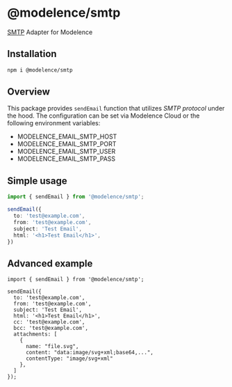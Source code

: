 # @modelence/smtp

[SMTP](https://www.smtp.com/) Adapter for Modelence

## Installation

```bash
npm i @modelence/smtp
```

## Overview

This package provides `sendEmail` function that utilizes *SMTP protocol* under the hood. The configuration can be set via Modelence Cloud or the following environment variables:

- MODELENCE_EMAIL_SMTP_HOST
- MODELENCE_EMAIL_SMTP_PORT
- MODELENCE_EMAIL_SMTP_USER
- MODELENCE_EMAIL_SMTP_PASS


## Simple usage

```ts
import { sendEmail } from '@modelence/smtp';

sendEmail({
  to: 'test@example.com',
  from: 'test@example.com',
  subject: 'Test Email',
  html: '<h1>Test Email</h1>',
})
```

## Advanced example

```tsx
import { sendEmail } from '@modelence/smtp';

sendEmail({
  to: 'test@example.com',
  from: 'test@example.com',
  subject: 'Test Email',
  html: '<h1>Test Email</h1>',
  cc: 'test@example.com',
  bcc: 'test@example.com',
  attachments: [
    {
      name: "file.svg",
      content: "data:image/svg+xml;base64,...",
      contentType: "image/svg+xml"
    },
  ]
});
```
